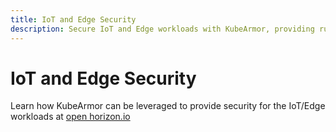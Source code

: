 ```yaml
---
title: IoT and Edge Security
description: Secure IoT and Edge workloads with KubeArmor, providing runtime protection and compliance for distributed environments.
---
```


# IoT and Edge Security
Learn how KubeArmor can be leveraged to provide security for the IoT/Edge workloads at [open horizon.io](https://open-horizon.github.io/docs/kubearmor-integration/docs/README/)